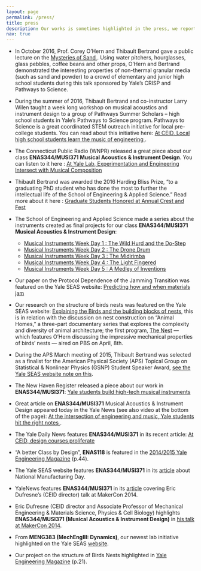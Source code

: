 ```yaml
---
layout: page
permalink: /press/
title: press
description: Our works is sometimes highlighted in the press, we report these here!
nav: true
---
```


* In October 2016, Prof. Corey O’Hern and Thibault Bertrand gave a public lecture on the <a href="https://seas.yale.edu/news-events/news/ohern-and-bertrand-explain-mysteries-sand-video" > Mysteries of Sand </a>. Using water pitchers, hourglasses, glass pebbles, coffee beans and other props, O’Hern and Bertrand demonstrated the interesting properties of non-thermal granular media (such as sand and powder) to a crowd of elementary and junior high school students during this talk sponsored by Yale’s CRISP and Pathways to Science.

* During the summer of 2016, Thibault Bertrand and co-instructor Larry Wilen taught a week long workshop on musical acoustics and instrument design to a group of Pathways Summer Scholars – high school students in Yale’s Pathways to Science program. Pathways to Science is a great coordinated STEM outreach initiative for local pre-college students. You can read about this initiative here: <a href="https://seas.yale.edu/news-events/news/ceid-local-high-school-students-learn-music-engineering"> At CEID, Local high school students learn the music of engineering </a>.

* The Connecticut Public Radio (WNPR) released a great piece about our class <strong>ENAS344/MUSI371 Musical Acoustics & Instrument Design</strong>. You can listen to it here :  <a href="https://www.wnpr.org/post/yale-lab-experimentation-and-engineering-intersect-musical-composition#stream/0"> At Yale Lab, Experimentation and Engineering Intersect with Musical Composition</a>

* Thibault Bertrand was awarded the 2016 Harding Bliss Prize, “to a graduating PhD student who has done the most to further the intellectual life of the School of Engineering & Applied Science.” Read more about it here : <a href="https://seas.yale.edu/news-events/news/graduate-students-honored-annual-crest-fest">Graduate Students Honored at Annual Crest and Fest</a>

* The School of Engineering and Applied Science made a series about the instruments created as final projects for our class <strong>ENAS344/MUSI371 Musical Acoustics & Instrument Design</strong>: 
   * <a href="https://seas.yale.edu/news-events/news/musical-instruments-week-day-1-wild-hurd-and-do-step-video"> Musical Instruments Week Day 1 : The Wild Hurd and the Do-Step </a>
   * <a href="http://seas.yale.edu/news-events/news/musical-instruments-week-day-2-drone-drum-video"> Musical Instruments Week Day 2 : The Drone Drum </a>
   * <a href="http://seas.yale.edu/news-events/news/musical-instruments-week-day-3-midirimba-video"> Musical Instruments Week Day 3 : The Midirimba </a>
   * <a href="http://seas.yale.edu/news-events/news/musical-instruments-week-day-3-midirimba-video"> Musical Instruments Week Day 4 : The Light Fingered </a>
   * <a href="http://seas.yale.edu/news-events/news/musical-instruments-week-day-5-medley-inventions"> Musical Instruments Week Day 5 : A Medley of Inventions </a>

* Our paper on the Protocol Dependence of the Jamming Transition was featured on the Yale SEAS website: <a href="https://seas.yale.edu/news-events/news/predicting-how-and-when-materials-jam">Predicting how and when materials jam</a>

* Our research on the structure of birds nests was featured on the Yale SEAS website: <a href="http://seas.yale.edu/news-events/news/explaining-birds-and-building-blocks">Explaining the Birds and the building blocks of nests</a>, this is in relation with the discussion on nest construction on “Animal Homes,” a three-part documentary series that explores the complexity and diversity of animal architecture; the first program, <a href="http://www.pbs.org/wnet/nature/animal-homes-the-nest-full-episode/11868/">The Nest</a> — which features O’Hern discussing the impressive mechanical properties of birds’ nests — aired on PBS on April, 8th.

* During the APS March meeting of 2015, Thibault Bertrand was selected as a finalist for the American Physical Society (APS) Topical Group on Statistical & Nonlinear Physics (GSNP) Student Speaker Award, <a href="http://seas.yale.edu/news-events/news/doctoral-student-named-finalist-aps-student-speaker-award">see the Yale SEAS website note on this</a>. 

* The New Haven Register released a piece about our work in <strong>ENAS344/MUSI371</strong>: <a href="http://www.nhregister.com/arts-and-entertainment/20141220/yale-students-build-high-tech-musical-instruments">Yale students build high-tech musical instruments</a>

* Great article on <strong>ENAS344/MUSI371</strong> Musical Acoustics & Instrument Design appeared today in the Yale News (see also video at the bottom of the page): <a href="http://news.yale.edu/2015/01/15/intersection-engineering-and-music-yale-students-hit-right-notes"> At the intersection of engineering and music, Yale students hit the right notes </a>.

* The Yale Daily News features <strong>ENAS344/MUSI371</strong> in its recent article: <a href="http://yaledailynews.com/blog/2015/02/05/at-ceid-design-courses-proliferate/"> At CEID, design courses proliferate </a>

* “A better Class by Design”, <strong>ENAS118</strong> is featured in the <a href="http://yaleseas.com/magazine/issues/2014-15/">2014/2015 Yale Engineering Magazine</a> (p.44).

* The Yale SEAS website features <strong>ENAS344/MUSI371</strong> in its <a href="http://seas.yale.edu/news-events/news/students-celebrate-manufacturing-creativity-and-fun">article</a> about National Manufacturing Day.

* YaleNews features <strong>ENAS344/MUSI371</strong> in its <a href="http://news.yale.edu/2014/09/18/think-meets-make-yale-engineer-argues-diverse-creativity-2014-makercon">article</a> covering Eric Dufresne’s (CEID director) talk at MakerCon 2014.

* Eric Dufresne (CEID director and Associate Professor of Mechanical Engineering & Materials Science, Physics & Cell Biology) highlights <strong>ENAS344/MUSI371 (Musical Acoustics & Instrument Design)</strong> in <a href="https://www.youtube.com/watch?v=hAgVpaK_LUA">his talk at MakerCon 2014</a>.

* From <strong>MENG383 (MechEngIII: Dynamics)</strong>, our newest lab initiative highlighted on the Yale SEAS <a href="http://seas.yale.edu/news-events/news/engineering-beautiful-music-together">website</a>.

* Our project on the structure of Birds Nests highlighted in <a href="http://seas.yale.edu/sites/default/files/Yale_SEAS_2011_Publication.pdf">Yale Engineering Magazine</a> (p.21).